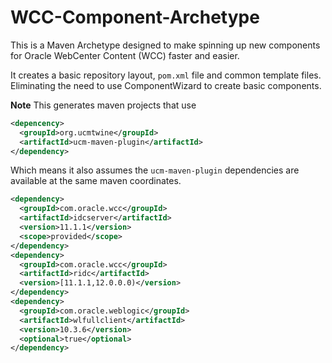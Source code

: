 WCC-Component-Archetype
=======================

This is a Maven Archetype designed to make spinning up new components for 
Oracle WebCenter Content (WCC) faster and easier.

It creates a basic repository layout, `pom.xml` file and common template files.
Eliminating the need to use ComponentWizard to create basic components.

**Note** This generates maven projects that use

```xml
<depencency>
  <groupId>org.ucmtwine</groupId>
  <artifactId>ucm-maven-plugin</artifactId>
</dependency>
```

Which means it also assumes the `ucm-maven-plugin` dependencies are available at the same maven coordinates.

```xml
<dependency>
  <groupId>com.oracle.wcc</groupId>
  <artifactId>idcserver</artifactId>
  <version>11.1.1</version>
  <scope>provided</scope>
</dependency>
<dependency>
  <groupId>com.oracle.wcc</groupId>
  <artifactId>ridc</artifactId>
  <version>[11.1.1,12.0.0.0)</version>
</dependency>
<dependency>
  <groupId>com.oracle.weblogic</groupId>
  <artifactId>wlfullclient</artifactId>
  <version>10.3.6</version>
  <optional>true</optional>
</dependency>
```
